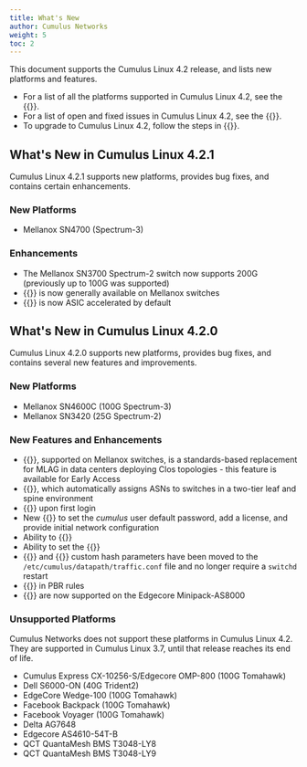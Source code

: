 ```yaml
---
title: What's New
author: Cumulus Networks
weight: 5
toc: 2
---
```

This document supports the Cumulus Linux 4.2 release, and lists new platforms and features.

- For a list of all the platforms supported in Cumulus Linux 4.2, see the {{<exlink url="https://cumulusnetworks.com/products/hardware-compatibility-list/" text="Hardware Compatibility List (HCL)">}}.
- For a list of open and fixed issues in Cumulus Linux 4.2, see the {{<link title="Cumulus Linux 4.2 Release Notes" text="Cumulus Linux 4.2 Release Notes">}}.
- To upgrade to Cumulus Linux 4.2, follow the steps in {{<link url="Upgrading-Cumulus-Linux">}}.

## What's New in Cumulus Linux 4.2.1

Cumulus Linux 4.2.1 supports new platforms, provides bug fixes, and contains certain enhancements.

### New Platforms

- Mellanox SN4700 (Spectrum-3)

### Enhancements

- The Mellanox SN3700 Spectrum-2 switch now supports 200G (previously up to 100G was supported)
- {{<link url="EVPN-Multihoming" text="EVPN multihoming">}} is now generally available on Mellanox switches
- {{<link url="Virtual-Routing-and-Forwarding-VRF/#vrf-route-leaking" text="Inter-VRF route leaking">}} is now ASIC accelerated by default

## What's New in Cumulus Linux 4.2.0

Cumulus Linux 4.2.0 supports new platforms, provides bug fixes, and contains several new features and improvements.

### New Platforms

- Mellanox SN4600C (100G Spectrum-3)
- Mellanox SN3420 (25G Spectrum-2)

### New Features and Enhancements

- {{<link url="EVPN-Multihoming" text="EVPN multihoming">}}, supported on Mellanox switches, is a standards-based replacement for MLAG in data centers deploying Clos topologies - this feature is available for Early Access
- {{<link url="Border-Gateway-Protocol-BGP/#auto-bgp" text="Auto BGP">}}, which automatically assigns ASNs to switches in a two-tier leaf and spine environment
- {{<link url="Quick-Start-Guide#login-credentials" text="Mandatory cumulus user default password change">}} upon first login
- New {{<link url="Installing-a-New-Cumulus-Linux-Image#onie-installation-options" text="ONIE command line options">}} to set the *cumulus* user default password, add a license, and provide initial network configuration
- Ability to {{<link url="Installing-a-New-Cumulus-Linux-Image#edit-the-cumulus-linux-image-advanced" text="edit the Cumulus Linux image file">}}
- Ability to set the {{<link title="Network Troubleshooting#use-the-cpu-port-as-the-span-destination" text="CPU as a SPAN destination interface">}}
- {{<link url="Equal-Cost-Multipath-Load-Sharing-Hardware-ECMP/#ecmp-custom-hashing" text="ECMP">}} and {{<link url="Bonding-Link-Aggregation/#lag-custom-hashing" text="LAG">}} custom hash parameters have been moved to the `/etc/cumulus/datapath/traffic.conf` file and no longer require a `switchd` restart
- {{<link url="Policy-based-Routing" text="DSCP-based packet matching">}} in PBR rules
- {{<link title="Buffer and Queue Management" text="Link pause and priority flow control">}} are now supported on the Edgecore Minipack-AS8000

### Unsupported Platforms

Cumulus Networks does not support these platforms in Cumulus Linux 4.2. They are supported in Cumulus Linux 3.7, until that release reaches its end of life.

- Cumulus Express CX-10256-S/Edgecore OMP-800 (100G Tomahawk)
- Dell S6000-ON (40G Trident2)
- EdgeCore Wedge-100 (100G Tomahawk)
- Facebook Backpack (100G Tomahawk)
- Facebook Voyager (100G Tomahawk)
- Delta AG7648
- Edgecore AS4610-54T-B
- QCT QuantaMesh BMS T3048-LY8
- QCT QuantaMesh BMS T3048-LY9
